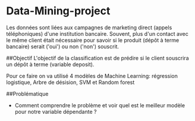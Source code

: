 # Data-Mining-project
Les données sont liées aux campagnes de marketing direct (appels téléphoniques) d'une institution bancaire. 
Souvent, plus d'un contact avec le même client était nécessaire pour savoir si le produit (dépôt à terme bancaire) serait ('oui') ou non ('non') souscrit. 


##Objectif
L'objectif de la classification est de prédire si le client souscrira un dépôt à terme (variable deposit).

Pour ce faire on va utilisé 4 modèles de Machine Learning: régression logistique, Arbre de désision, SVM et Random forest

##Problématique
 - Comment comprendre le problème et voir quel est le meilleur modèle pour notre variable dépendante ?
